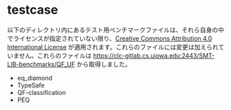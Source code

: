 # testcase

以下のディレクトリ内にあるテスト用ベンチマークファイルは、それら自身の中でライセンスが指定されていない限り、[Creative Commons Attribution 4.0 International License](https://creativecommons.org/licenses/by/4.0/) が適用されます。これらのファイルには変更は加えられていません。これらのファイルは https://clc-gitlab.cs.uiowa.edu:2443/SMT-LIB-benchmarks/QF_UF から取得しました。

* eq_diamond
* TypeSafe
* QF-classification
* PEQ
